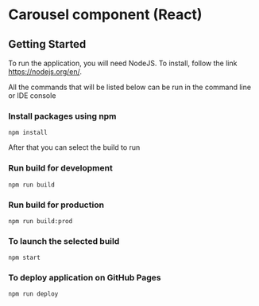 # Carousel component (React)

## Getting Started
To run the application, you will need NodeJS. To install, follow the link https://nodejs.org/en/.

All the commands that will be listed below can be run in the command line or IDE console

### Install packages using npm
```
npm install 
```
After that you can select the build to run
### Run build for development
```
npm run build
```
### Run build for production
```
npm run build:prod
```
### To launch the selected build
```
npm start
```
### To deploy application on GitHub Pages
```
npm run deploy
```
